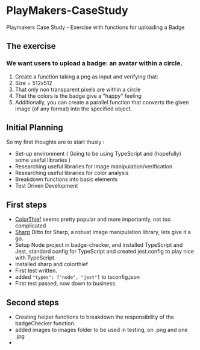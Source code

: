 # PlayMakers-CaseStudy

Playmakers Case Study - Exercise with functions for uploading a Badge

## The exercise

### We want users to upload a badge: an avatar within a circle.

1. Create a function taking a png as input and verifying that:
2. Size = 512x512
3. That only non transparent pixels are within a circle
4. That the colors is the badge give a "happy" feeling
5. Additionally, you can create a parallel function that converts the given image (of any format) into the specified object.

## Initial Planning

So my first thoughts are to start thusly :

- Set-up environment ( Going to be using TypeScript and (hopefully) some useful libraries )
- Researching useful libraries for image manipulation/verification
- Researching useful libraries for color analysis
- Breakdown functions into basic elements
- Test Driven Development

## First steps

- [ColorThief](https://lokeshdhakar.com/projects/color-thief/#examples) seems pretty popular and more importantly, not too complicated
- [Sharp](https://sharp.pixelplumbing.com/) Ditto for Sharp, a robust image manipulation library, lets give it a go.
- Setup Node project in badge-checker, and installed TypeScript and Jest, standard config for TypeScript and created jest.config to play nice with TypeScript.
- Installed sharp and colorthief
- First test written.
- added `"types": ["node", "jest"]` to tsconfig.json
- First test passed, now down to business.

## Second steps

- Creating helper functions to breakdown the responsibility of the badgeChecker function.
- added images to images folder to be used in testing, on .png and one .jpg
-
